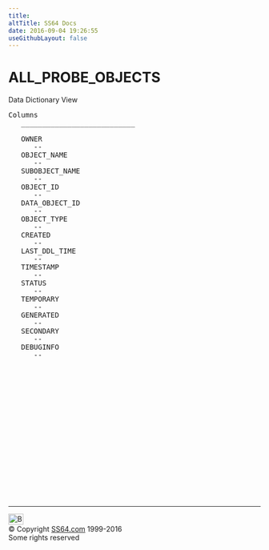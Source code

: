 ```yaml
---
title:
altTitle: SS64 Docs
date: 2016-09-04 19:26:55
useGithubLayout: false
---
```

<!-- #BeginLibraryItem "/Library/head_orad.lbi" --><!-- #EndLibraryItem --><h1>ALL_PROBE_OBJECTS </h1><p> Data Dictionary View </p> 
 
<pre>Columns
   ___________________________
 
   OWNER
      --
   OBJECT_NAME
      --
   SUBOBJECT_NAME
      --
   OBJECT_ID
      --
   DATA_OBJECT_ID
      --
   OBJECT_TYPE
      --
   CREATED
      --
   LAST_DDL_TIME
      --
   TIMESTAMP
      --
   STATUS
      --
   TEMPORARY
      --
   GENERATED
      --
   SECONDARY
      --
   DEBUGINFO
      --

</pre><!-- #BeginLibraryItem "/Library/foot_orad.lbi" --><p>
<!-- oracle-footer -->
<ins class="adsbygoogle" style="display:inline-block;width:300px;height:250px" data-ad-client="ca-pub-6140977852749469" data-ad-slot="4275490898"></ins>
<script>
(adsbygoogle = window.adsbygoogle || []).push({});
</script></p>
<hr>
<div id="bl" class="footer"><a href="ALL_PROBE_OBJECTS.html#"><img src="../images/top.png" width="30" height="22" alt="Back to the Top"></a></div>
<div id="br" class="footer, tagline">© Copyright <a href="../index.html">SS64.com</a> 1999-2016<br>
Some rights reserved</div>
<!-- #EndLibraryItem -->

